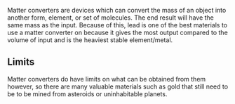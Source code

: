Matter converters are devices which can convert the mass of an object into another form, element, or set of molecules. The end result will have the same mass as the input. Because of this, lead is one of the best materials to use a matter converter on because it gives the most output compared to the volume of input and is the heaviest stable element/metal. 

## Limits

Matter converters do have limits on what can be obtained from them however, so there are many valuable materials such as gold that still need to be to be mined from asteroids or uninhabitable planets.